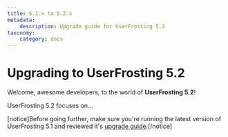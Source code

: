 ```yaml
---
title: 5.1.x to 5.2.x
metadata:
    description: Upgrade guide for UserFrosting 5.2
taxonomy:
    category: docs
---
```


# Upgrading to UserFrosting 5.2

Welcome, awesome developers, to the world of **UserFrosting 5.2**! 

UserFrosting 5.2 focuses on... <!-- TODO -->

[notice]Before going further, make sure you're running the latest version of UserFrosting 5.1 and reviewed it's [upgrade guide](/upgrading/50-to-51).[/notice]